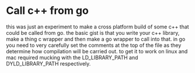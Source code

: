 # Call c++ from go

this was just an experiment to make a cross platform build of some c++ that could be called from go. the basic gist is that you write your c++ library, make a thing c wrapper and then make a go wrapper to call into that. in go you need to very carefully set the comments at the top of the file as they determine how compilation will be carried out. to get it to work on linux and mac required mucking with the LD_LIBRARY_PATH and DYLD_LIBRARY_PATH respectively.
